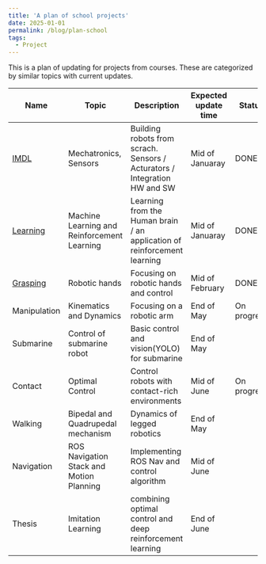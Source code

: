 ```yaml
---
title: 'A plan of school projects'
date: 2025-01-01
permalink: /blog/plan-school
tags:
  - Project
---
```


This is a plan of updating for projects from courses. These are categorized by similar topics with current updates.

| Name | Topic | Description | Expected update time | Status |
|---|---|---|---|---|
| [IMDL](https://mars-hss.github.io/course-project/imdl) | Mechatronics, Sensors | Building robots from scrach. Sensors / Acturators / Integration HW and SW | Mid of Januaray | DONE |
| [Learning](https://mars-hss.github.io/course-project/learning) | Machine Learning and Reinforcement Learning | Learning from the Human brain / an application of reinforcement learning | Mid of Januaray | DONE |
| [Grasping](https://mars-hss.github.io/course-project/grasping) | Robotic hands | Focusing on robotic hands and control | Mid of February | DONE |
| Manipulation | Kinematics and Dynamics | Focusing on a robotic arm | End of May | On progress |
| Submarine | Control of submarine robot | Basic control and vision(YOLO) for submarine | End of May |  |
| Contact | Optimal Control | Control robots with contact-rich environments | Mid of June | On progress |
| Walking | Bipedal and Quadrupedal mechanism | Dynamics of legged robotics | End of May |  |
| Navigation | ROS Navigation Stack and Motion Planning | Implementing ROS Nav and control algorithm | Mid of June |  |
| Thesis | Imitation Learning | combining optimal control and deep reinforcement learning | End of June |  |